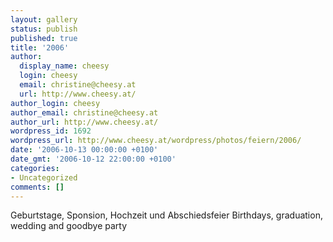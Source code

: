 ```yaml
---
layout: gallery
status: publish
published: true
title: '2006'
author:
  display_name: cheesy
  login: cheesy
  email: christine@cheesy.at
  url: http://www.cheesy.at/
author_login: cheesy
author_email: christine@cheesy.at
author_url: http://www.cheesy.at/
wordpress_id: 1692
wordpress_url: http://www.cheesy.at/wordpress/photos/feiern/2006/
date: '2006-10-13 00:00:00 +0100'
date_gmt: '2006-10-12 22:00:00 +0100'
categories:
- Uncategorized
comments: []
---
```

<!--:de-->Geburtstage, Sponsion, Hochzeit und Abschiedsfeier
<!--:--><!--:en-->Birthdays, graduation, wedding and goodbye party
<!--:-->
